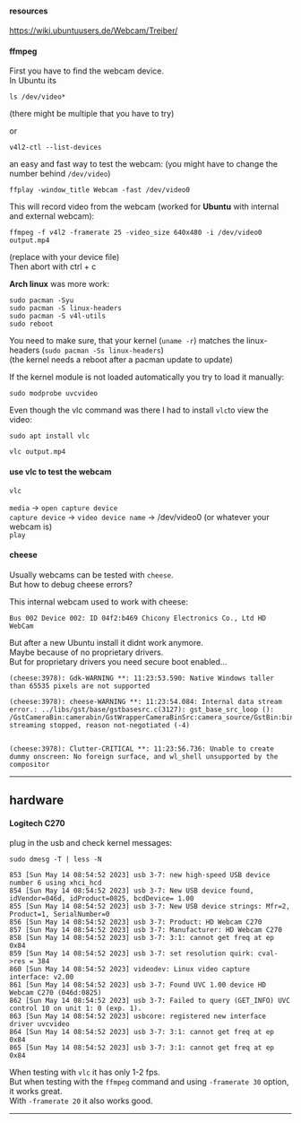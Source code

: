 #### resources

https://wiki.ubuntuusers.de/Webcam/Treiber/

#### ffmpeg

First you have to find the webcam device.\
In Ubuntu its
```
ls /dev/video*
```
(there might be multiple that you have to try)

or
```
v4l2-ctl --list-devices
```

an easy and fast way to test the webcam: (you might have to change the number behind `/dev/video`)
```
ffplay -window_title Webcam -fast /dev/video0
```

This will record video from the webcam (worked for **Ubuntu** with internal and external webcam):
```
ffmpeg -f v4l2 -framerate 25 -video_size 640x480 -i /dev/video0 output.mp4
```
(replace with your device file)\
Then abort with ctrl + c

**Arch linux** was more work:
```
sudo pacman -Syu
sudo pacman -S linux-headers
sudo pacman -S v4l-utils
sudo reboot
```
You need to make sure, that your kernel (`uname -r`) matches the linux-headers (`sudo pacman -Ss linux-headers`)\
(the kernel needs a reboot after a pacman update to update)

If the kernel module is not loaded automatically you try to load it manually:
```
sudo modprobe uvcvideo
```

Even though the vlc command was there I had to install `vlc`to view the video:
```
sudo apt install vlc
```

```
vlc output.mp4
```

#### use vlc to test the webcam

```
vlc
```
`media` -> `open capture device`\
`capture device` -> `video device name` -> /dev/video0 (or whatever your webcam is)\
`play`


#### cheese

Usually webcams can be tested with `cheese`.\
But how to debug cheese errors?

This internal webcam used to work with cheese:
```
Bus 002 Device 002: ID 04f2:b469 Chicony Electronics Co., Ltd HD WebCam
```
But after a new Ubuntu install it didnt work anymore.\
Maybe because of no proprietary drivers.\
But for proprietary drivers you need secure boot enabled...

```
(cheese:3978): Gdk-WARNING **: 11:23:53.590: Native Windows taller than 65535 pixels are not supported

(cheese:3978): cheese-WARNING **: 11:23:54.084: Internal data stream error.: ../libs/gst/base/gstbasesrc.c(3127): gst_base_src_loop (): /GstCameraBin:camerabin/GstWrapperCameraBinSrc:camera_source/GstBin:bin18/GstPipeWireSrc:pipewiresrc1:
streaming stopped, reason not-negotiated (-4)


(cheese:3978): Clutter-CRITICAL **: 11:23:56.736: Unable to create dummy onscreen: No foreign surface, and wl_shell unsupported by the compositor
```

***
## hardware

#### Logitech C270

plug in the usb and check kernel messages:
```
sudo dmesg -T | less -N
```
```
853 [Sun May 14 08:54:52 2023] usb 3-7: new high-speed USB device number 6 using xhci_hcd
854 [Sun May 14 08:54:52 2023] usb 3-7: New USB device found, idVendor=046d, idProduct=0825, bcdDevice= 1.00
855 [Sun May 14 08:54:52 2023] usb 3-7: New USB device strings: Mfr=2, Product=1, SerialNumber=0
856 [Sun May 14 08:54:52 2023] usb 3-7: Product: HD Webcam C270
857 [Sun May 14 08:54:52 2023] usb 3-7: Manufacturer: HD Webcam C270
858 [Sun May 14 08:54:52 2023] usb 3-7: 3:1: cannot get freq at ep 0x84
859 [Sun May 14 08:54:52 2023] usb 3-7: set resolution quirk: cval->res = 384
860 [Sun May 14 08:54:52 2023] videodev: Linux video capture interface: v2.00
861 [Sun May 14 08:54:52 2023] usb 3-7: Found UVC 1.00 device HD Webcam C270 (046d:0825)
862 [Sun May 14 08:54:52 2023] usb 3-7: Failed to query (GET_INFO) UVC control 10 on unit 1: 0 (exp. 1).
863 [Sun May 14 08:54:52 2023] usbcore: registered new interface driver uvcvideo
864 [Sun May 14 08:54:52 2023] usb 3-7: 3:1: cannot get freq at ep 0x84
865 [Sun May 14 08:54:52 2023] usb 3-7: 3:1: cannot get freq at ep 0x84
```

When testing with `vlc` it has only 1-2 fps.\
But when testing with the `ffmpeg` command and using `-framerate 30` option, it works great.\
With `-framerate 20` it also works good.

***
